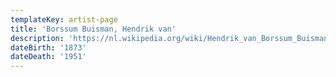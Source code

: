 ```yaml
---
templateKey: artist-page
title: 'Borssum Buisman, Hendrik van'
description: 'https://nl.wikipedia.org/wiki/Hendrik_van_Borssum_Buisman'
dateBirth: '1873'
dateDeath: '1951'
---
```


